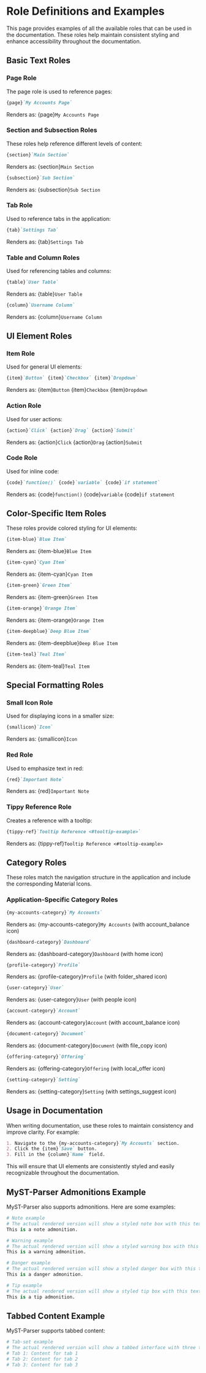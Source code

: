 # Role Definitions and Examples

This page provides examples of all the available roles that can be used in the documentation. These roles help maintain consistent styling and enhance accessibility throughout the documentation.

## Basic Text Roles

### Page Role

The page role is used to reference pages:

```markdown
{page}`My Accounts Page`
```

Renders as: {page}`My Accounts Page`

### Section and Subsection Roles

These roles help reference different levels of content:

```markdown
{section}`Main Section`
```

Renders as: {section}`Main Section`

```markdown
{subsection}`Sub Section`
```

Renders as: {subsection}`Sub Section`

### Tab Role

Used to reference tabs in the application:

```markdown
{tab}`Settings Tab`
```

Renders as: {tab}`Settings Tab`

### Table and Column Roles

Used for referencing tables and columns:

```markdown
{table}`User Table`
```

Renders as: {table}`User Table`

```markdown
{column}`Username Column`
```

Renders as: {column}`Username Column`

## UI Element Roles

### Item Role

Used for general UI elements:

```markdown
{item}`Button` {item}`Checkbox` {item}`Dropdown`
```

Renders as: {item}`Button` {item}`Checkbox` {item}`Dropdown`

### Action Role

Used for user actions:

```markdown
{action}`Click` {action}`Drag` {action}`Submit`
```

Renders as: {action}`Click` {action}`Drag` {action}`Submit`

### Code Role

Used for inline code:

```markdown
{code}`function()` {code}`variable` {code}`if statement`
```

Renders as: {code}`function()` {code}`variable` {code}`if statement`

## Color-Specific Item Roles

These roles provide colored styling for UI elements:

```markdown
{item-blue}`Blue Item`
```

Renders as: {item-blue}`Blue Item`

```markdown
{item-cyan}`Cyan Item`
```

Renders as: {item-cyan}`Cyan Item`

```markdown
{item-green}`Green Item`
```

Renders as: {item-green}`Green Item`

```markdown
{item-orange}`Orange Item`
```

Renders as: {item-orange}`Orange Item`

```markdown
{item-deepblue}`Deep Blue Item`
```

Renders as: {item-deepblue}`Deep Blue Item`

```markdown
{item-teal}`Teal Item`
```

Renders as: {item-teal}`Teal Item`

## Special Formatting Roles

### Small Icon Role

Used for displaying icons in a smaller size:

```markdown
{smallicon}`Icon`
```

Renders as: {smallicon}`Icon`

### Red Role

Used to emphasize text in red:

```markdown
{red}`Important Note`
```

Renders as: {red}`Important Note`

### Tippy Reference Role

Creates a reference with a tooltip:

```markdown
{tippy-ref}`Tooltip Reference <#tooltip-example>`
```

Renders as: {tippy-ref}`Tooltip Reference <#tooltip-example>`

## Category Roles

These roles match the navigation structure in the application and include the corresponding Material Icons.

### Application-Specific Category Roles

```markdown
{my-accounts-category}`My Accounts`
```

Renders as: {my-accounts-category}`My Accounts` (with account_balance icon)

```markdown
{dashboard-category}`Dashboard`
```

Renders as: {dashboard-category}`Dashboard` (with home icon)

```markdown
{profile-category}`Profile`
```

Renders as: {profile-category}`Profile` (with folder_shared icon)

```markdown
{user-category}`User`
```

Renders as: {user-category}`User` (with people icon)

```markdown
{account-category}`Account`
```

Renders as: {account-category}`Account` (with account_balance icon)

```markdown
{document-category}`Document`
```

Renders as: {document-category}`Document` (with file_copy icon)

```markdown
{offering-category}`Offering`
```

Renders as: {offering-category}`Offering` (with local_offer icon)

```markdown
{setting-category}`Setting`
```

Renders as: {setting-category}`Setting` (with settings_suggest icon)

## Usage in Documentation

When writing documentation, use these roles to maintain consistency and improve clarity. For example:

```markdown
1. Navigate to the {my-accounts-category}`My Accounts` section.
2. Click the {item}`Save` button.
3. Fill in the {column}`Name` field.
```

This will ensure that UI elements are consistently styled and easily recognizable throughout the documentation.

## MyST-Parser Admonitions Example

MyST-Parser also supports admonitions. Here are some examples:

```python
# Note example
# The actual rendered version will show a styled note box with this text
This is a note admonition.
```

```python
# Warning example
# The actual rendered version will show a styled warning box with this text
This is a warning admonition.
```

```python
# Danger example
# The actual rendered version will show a styled danger box with this text
This is a danger admonition.
```

```python
# Tip example
# The actual rendered version will show a styled tip box with this text
This is a tip admonition.
```

## Tabbed Content Example

MyST-Parser supports tabbed content:

```python
# Tab-set example
# The actual rendered version will show a tabbed interface with three tabs
# Tab 1: Content for tab 1
# Tab 2: Content for tab 2
# Tab 3: Content for tab 3
